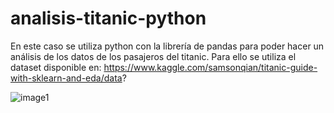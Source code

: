 # analisis-titanic-python

En este caso se utiliza python con la librería de pandas para poder hacer un análisis de los datos de los pasajeros del titanic. Para ello se utiliza el dataset disponible en: https://www.kaggle.com/samsonqian/titanic-guide-with-sklearn-and-eda/data? 



![image1](https://ibb.co/p0vd6g5)
